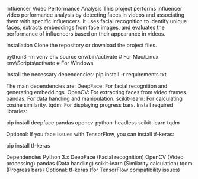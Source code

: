 Influencer Video Performance Analysis
This project performs influencer video performance analysis by detecting faces in videos and associating them with specific influencers. It uses facial recognition to identify unique faces, extracts embeddings from face images, and evaluates the performance of influencers based on their appearance in videos.


Installation
Clone the repository or download the project files.



python3 -m venv env
source env/bin/activate  # For Mac/Linux
env\Scripts\activate     # For Windows

Install the necessary dependencies:
pip install -r requirements.txt

The main dependencies are:
DeepFace: For facial recognition and generating embeddings.
OpenCV: For extracting faces from video frames.
pandas: For data handling and manipulation.
scikit-learn: For calculating cosine similarity.
tqdm: For displaying progress bars.
Install required libraries:


pip install deepface pandas opencv-python-headless scikit-learn tqdm

Optional: If you face issues with TensorFlow, you can install tf-keras:

pip install tf-keras

Dependencies
Python 3.x
DeepFace (Facial recognition)
OpenCV (Video processing)
pandas (Data handling)
scikit-learn (Similarity calculation)
tqdm (Progress bars)
Optional:
tf-keras (for TensorFlow compatibility issues)
